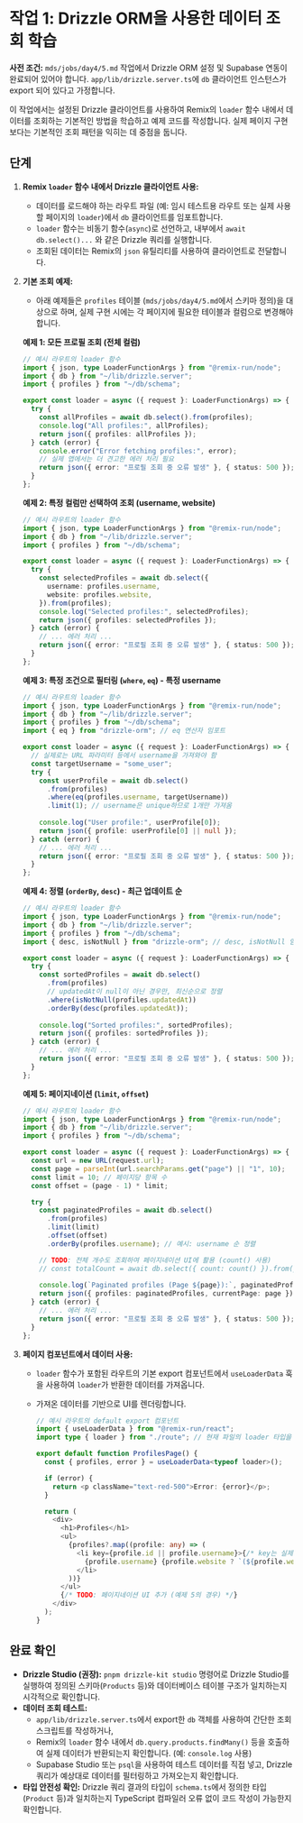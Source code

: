 # 작업 1: Drizzle ORM을 사용한 데이터 조회 학습

**사전 조건:** `mds/jobs/day4/5.md` 작업에서 Drizzle ORM 설정 및 Supabase 연동이 완료되어 있어야 합니다. `app/lib/drizzle.server.ts`에 `db` 클라이언트 인스턴스가 export 되어 있다고 가정합니다.

이 작업에서는 설정된 Drizzle 클라이언트를 사용하여 Remix의 `loader` 함수 내에서 데이터를 조회하는 기본적인 방법을 학습하고 예제 코드를 작성합니다. 실제 페이지 구현보다는 기본적인 조회 패턴을 익히는 데 중점을 둡니다.

## 단계

1.  **Remix `loader` 함수 내에서 Drizzle 클라이언트 사용:**
    *   데이터를 로드해야 하는 라우트 파일 (예: 임시 테스트용 라우트 또는 실제 사용할 페이지의 `loader`)에서 `db` 클라이언트를 임포트합니다.
    *   `loader` 함수는 비동기 함수(`async`)로 선언하고, 내부에서 `await db.select()...` 와 같은 Drizzle 쿼리를 실행합니다.
    *   조회된 데이터는 Remix의 `json` 유틸리티를 사용하여 클라이언트로 전달합니다.

2.  **기본 조회 예제:**
    *   아래 예제들은 `profiles` 테이블 (`mds/jobs/day4/5.md`에서 스키마 정의)을 대상으로 하며, 실제 구현 시에는 각 페이지에 필요한 테이블과 컬럼으로 변경해야 합니다.

    **예제 1: 모든 프로필 조회 (전체 컬럼)**
    ```typescript
    // 예시 라우트의 loader 함수
    import { json, type LoaderFunctionArgs } from "@remix-run/node";
    import { db } from "~/lib/drizzle.server";
    import { profiles } from "~/db/schema";

    export const loader = async ({ request }: LoaderFunctionArgs) => {
      try {
        const allProfiles = await db.select().from(profiles);
        console.log("All profiles:", allProfiles);
        return json({ profiles: allProfiles });
      } catch (error) {
        console.error("Error fetching profiles:", error);
        // 실제 앱에서는 더 견고한 에러 처리 필요
        return json({ error: "프로필 조회 중 오류 발생" }, { status: 500 });
      }
    };
    ```

    **예제 2: 특정 컬럼만 선택하여 조회 (username, website)**
    ```typescript
    // 예시 라우트의 loader 함수
    import { json, type LoaderFunctionArgs } from "@remix-run/node";
    import { db } from "~/lib/drizzle.server";
    import { profiles } from "~/db/schema";

    export const loader = async ({ request }: LoaderFunctionArgs) => {
      try {
        const selectedProfiles = await db.select({
          username: profiles.username,
          website: profiles.website,
        }).from(profiles);
        console.log("Selected profiles:", selectedProfiles);
        return json({ profiles: selectedProfiles });
      } catch (error) {
        // ... 에러 처리 ...
        return json({ error: "프로필 조회 중 오류 발생" }, { status: 500 });
      }
    };
    ```

    **예제 3: 특정 조건으로 필터링 (`where`, `eq`) - 특정 username**
    ```typescript
    // 예시 라우트의 loader 함수
    import { json, type LoaderFunctionArgs } from "@remix-run/node";
    import { db } from "~/lib/drizzle.server";
    import { profiles } from "~/db/schema";
    import { eq } from "drizzle-orm"; // eq 연산자 임포트

    export const loader = async ({ request }: LoaderFunctionArgs) => {
      // 실제로는 URL 파라미터 등에서 username을 가져와야 함
      const targetUsername = "some_user"; 
      try {
        const userProfile = await db.select()
          .from(profiles)
          .where(eq(profiles.username, targetUsername))
          .limit(1); // username은 unique하므로 1개만 가져옴
          
        console.log("User profile:", userProfile[0]);
        return json({ profile: userProfile[0] || null });
      } catch (error) {
        // ... 에러 처리 ...
        return json({ error: "프로필 조회 중 오류 발생" }, { status: 500 });
      }
    };
    ```

    **예제 4: 정렬 (`orderBy`, `desc`) - 최근 업데이트 순**
    ```typescript
    // 예시 라우트의 loader 함수
    import { json, type LoaderFunctionArgs } from "@remix-run/node";
    import { db } from "~/lib/drizzle.server";
    import { profiles } from "~/db/schema";
    import { desc, isNotNull } from "drizzle-orm"; // desc, isNotNull 임포트

    export const loader = async ({ request }: LoaderFunctionArgs) => {
      try {
        const sortedProfiles = await db.select()
          .from(profiles)
          // updatedAt이 null이 아닌 경우만, 최신순으로 정렬
          .where(isNotNull(profiles.updatedAt))
          .orderBy(desc(profiles.updatedAt)); 
          
        console.log("Sorted profiles:", sortedProfiles);
        return json({ profiles: sortedProfiles });
      } catch (error) {
        // ... 에러 처리 ...
        return json({ error: "프로필 조회 중 오류 발생" }, { status: 500 });
      }
    };
    ```

    **예제 5: 페이지네이션 (`limit`, `offset`)**
    ```typescript
    // 예시 라우트의 loader 함수
    import { json, type LoaderFunctionArgs } from "@remix-run/node";
    import { db } from "~/lib/drizzle.server";
    import { profiles } from "~/db/schema";

    export const loader = async ({ request }: LoaderFunctionArgs) => {
      const url = new URL(request.url);
      const page = parseInt(url.searchParams.get("page") || "1", 10);
      const limit = 10; // 페이지당 항목 수
      const offset = (page - 1) * limit;

      try {
        const paginatedProfiles = await db.select()
          .from(profiles)
          .limit(limit)
          .offset(offset)
          .orderBy(profiles.username); // 예시: username 순 정렬

        // TODO: 전체 개수도 조회하여 페이지네이션 UI에 활용 (count() 사용)
        // const totalCount = await db.select({ count: count() }).from(profiles);
          
        console.log(`Paginated profiles (Page ${page}):`, paginatedProfiles);
        return json({ profiles: paginatedProfiles, currentPage: page });
      } catch (error) {
        // ... 에러 처리 ...
        return json({ error: "프로필 조회 중 오류 발생" }, { status: 500 });
      }
    };
    ```

3.  **페이지 컴포넌트에서 데이터 사용:**
    *   `loader` 함수가 포함된 라우트의 기본 export 컴포넌트에서 `useLoaderData` 훅을 사용하여 `loader`가 반환한 데이터를 가져옵니다.
    *   가져온 데이터를 기반으로 UI를 렌더링합니다.

        ```typescript
        // 예시 라우트의 default export 컴포넌트
        import { useLoaderData } from "@remix-run/react";
        import type { loader } from "./route"; // 현재 파일의 loader 타입을 가져옴

        export default function ProfilesPage() {
          const { profiles, error } = useLoaderData<typeof loader>();

          if (error) {
            return <p className="text-red-500">Error: {error}</p>;
          }

          return (
            <div>
              <h1>Profiles</h1>
              <ul>
                {profiles?.map((profile: any) => (
                  <li key={profile.id || profile.username}>{/* key는 실제 데이터 구조에 맞게 */}
                    {profile.username} {profile.website ? `(${profile.website})` : ''}
                  </li>
                ))}
              </ul>
              {/* TODO: 페이지네이션 UI 추가 (예제 5의 경우) */}
            </div>
          );
        }
        ```

## 완료 확인

*   **Drizzle Studio (권장):** `pnpm drizzle-kit studio` 명령어로 Drizzle Studio를 실행하여 정의된 스키마(`Products` 등)와 데이터베이스 테이블 구조가 일치하는지 시각적으로 확인합니다.
*   **데이터 조회 테스트:**
    *   `app/lib/drizzle.server.ts`에서 export한 `db` 객체를 사용하여 간단한 조회 스크립트를 작성하거나,
    *   Remix의 `loader` 함수 내에서 `db.query.products.findMany()` 등을 호출하여 실제 데이터가 반환되는지 확인합니다. (예: `console.log` 사용)
    *   Supabase Studio 또는 `psql`을 사용하여 테스트 데이터를 직접 넣고, Drizzle 쿼리가 예상대로 데이터를 필터링하고 가져오는지 확인합니다.
*   **타입 안전성 확인:** Drizzle 쿼리 결과의 타입이 `schema.ts`에서 정의한 타입 (`Product` 등)과 일치하는지 TypeScript 컴파일러 오류 없이 코드 작성이 가능한지 확인합니다. 